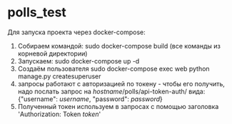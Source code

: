 # polls_test
Для запуска проекта через docker-compose:

1) Собираем командой:
sudo docker-compose build (все команды из корневой директории)
2) Запускаем:
sudo docker-compose up -d
3) Создаём пользователя
sudo docker-compose exec web python manage.py createsuperuser
4) запросы работают с авторизацией по токену - чтобы его получить, надо послать запрос на *hostname*/polls/api-token-auth/ вида:
{"username": *username*, "password": *password*}
5) Полученный токен используем в запросах с помощью заголовка 'Authorization: Token *token*'
    